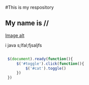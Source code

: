 #This is my  respository
## My name is //


[Image alt](https://images.pexels.com/photos/1741205/pexels-photo-1741205.jpeg?auto=compress&cs=tinysrgb&w=600)

i java s;lfal;fjsaljfs
```javascript

 $(document).ready(function(){
     $('#toggle').click(function(){
         $('#cat').toggle()
     })
 })


```
